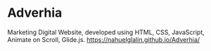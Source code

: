 # Adverhia
Marketing Digital Website, developed using HTML, CSS, JavaScript, Animate on Scroll, Glide.js.
https://nahuelglalin.github.io/Adverhia/


